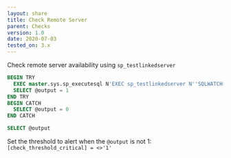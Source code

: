 ```yaml
---
layout: share
title: Check Remote Server
parent: Checks
version: 1.0
date: 2020-07-03
tested_on: 3.x
---
```


Check remote server availability using `sp_testlinkedserver`

```sql
BEGIN TRY
  EXEC master.sys.sp_executesql N'EXEC sp_testlinkedserver N''SQLWATCH-TEST-1'';';
  SELECT @output = 1
END TRY
BEGIN CATCH
  SELECT @output = 0
END CATCH

SELECT @output
```

Set the threshold to alert when the `@output` is not 1: `[check_threshold_critical] = <>'1'`
